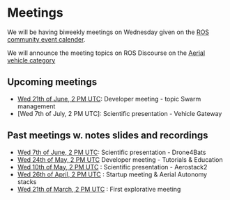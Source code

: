 # Meetings
We will be having biweekly meetings on Wednesday given on the [ROS community event calender](https://calendar.google.com/calendar/u/0/embed?src=c_3fc5c4d6ece9d80d49f136c1dcd54d7f44e1acefdbe87228c92ff268e85e2ea0@group.calendar.google.com&ctz=UTC). 

We will announce the meeting topics on ROS Discourse on the [Aerial vehicle category](https://discourse.ros.org/c/aerial-vehicles/14)

## Upcoming meetings

* [Wed 21th of June, 2 PM UTC](https://discourse.ros.org/t/june-2023-meetings-aerial-robotics/31718/3): Developer meeting - topic Swarm management
* [Wed 7th of July, 2 PM UTC]: Scientific presentation - Vehicle Gateway
  
## Past meetings w. notes slides and recordings

* [Wed 7th of June, 2 PM UTC](https://discourse.ros.org/t/june-2023-meetings-aerial-robotics/31718): Scientific presentation - Drone4Bats
* [Wed 24th of May, 2 PM UTC](https://discourse.ros.org/t/may-2023-meetings-aerial-robotics/31231/5) Developer meeting - Tutorials & Education
* [Wed 10th of May, 2 PM UTC](https://discourse.ros.org/t/may-2023-meetings-aerial-robotics/31231/3) : Scientific presentation - Aerostack2
* [Wed 26th of April, 2 PM UTC](https://discourse.ros.org/t/start-up-meeting-aerial-robotics-wg/30869/4) : Startup meeting & Aerial Autonomy stacks
* [Wed 21th of March, 2 PM UTC](https://discourse.ros.org/t/first-explorative-meeting-aerial-robotics/29955/16) : First explorative meeting
